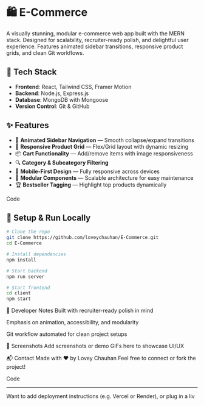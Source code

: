 # 🛍️ E-Commerce

A visually stunning, modular e-commerce web app built with the MERN stack. Designed for scalability, recruiter-ready polish, and delightful user experience. Features animated sidebar transitions, responsive product grids, and clean Git workflows.

## 🚀 Tech Stack

- **Frontend**: React, Tailwind CSS, Framer Motion
- **Backend**: Node.js, Express.js
- **Database**: MongoDB with Mongoose
- **Version Control**: Git & GitHub

## ✨ Features

- 🧭 **Animated Sidebar Navigation** — Smooth collapse/expand transitions
- 🛒 **Responsive Product Grid** — Flex/Grid layout with dynamic resizing
- 📦 **Cart Functionality** — Add/remove items with image responsiveness
- 🔍 **Category & Subcategory Filtering**
- 📱 **Mobile-First Design** — Fully responsive across devices
- 🧩 **Modular Components** — Scalable architecture for easy maintenance
- 🏆 **Bestseller Tagging** — Highlight top products dynamically


Code

## 🧪 Setup & Run Locally

```bash
# Clone the repo
git clone https://github.com/loveychauhan/E-Commerce.git
cd E-Commerce

# Install dependencies
npm install

# Start backend
npm run server

# Start frontend
cd client
npm start
```
🧠 Developer Notes
Built with recruiter-ready polish in mind

Emphasis on animation, accessibility, and modularity

Git workflow automated for clean project setups

📸 Screenshots
Add screenshots or demo GIFs here to showcase UI/UX

📬 Contact
Made with ❤️ by Lovey Chauhan Feel free to connect or fork the project!

Code

---

Want to add deployment instructions (e.g. Vercel or Render), or plug in a liv
